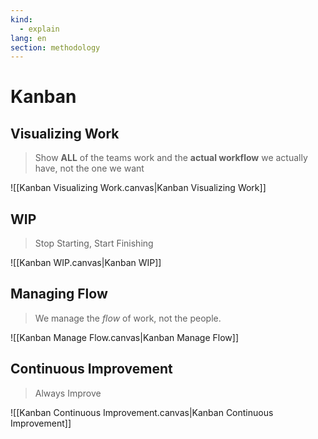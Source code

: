 ```yaml
---
kind:
  - explain
lang: en
section: methodology
---
```


# Kanban

## Visualizing Work

> Show **ALL** of the teams work and the **actual workflow** we actually have, not the one we want

![[Kanban Visualizing Work.canvas|Kanban Visualizing Work]]

## WIP

> Stop Starting, Start Finishing

![[Kanban WIP.canvas|Kanban WIP]]

## Managing Flow

> We manage the _flow_ of work, not the people.

![[Kanban Manage Flow.canvas|Kanban Manage Flow]]

## Continuous Improvement

> Always Improve

![[Kanban Continuous Improvement.canvas|Kanban Continuous Improvement]]
